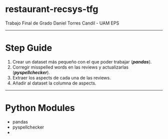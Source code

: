 # restaurant-recsys-tfg

Trabajo Final de Grado Daniel Torres Candil - UAM EPS

---

# Step Guide

1. Crear un dataset más pequeño con el que poder trabajar (**_pandas_**).
2. Corregir misspelled words en las reviews y actualizarlas (**_pyspellchecker_**).
3. Extraer los aspects de cada una de las reviews.
4. Añadir al dataset la columna de aspects.

---

# Python Modules

- pandas
- pyspellchecker
- 